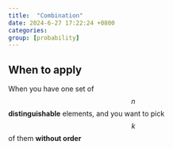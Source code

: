 ```yaml
---
title:  "Combination"
date: 2024-6-27 17:22:24 +0800
categories: 
group: [probability]
---
```


## When to apply
When you have one set of $$n$$ **distinguishable** elements, and you want to pick $$k$$ of them **without order**